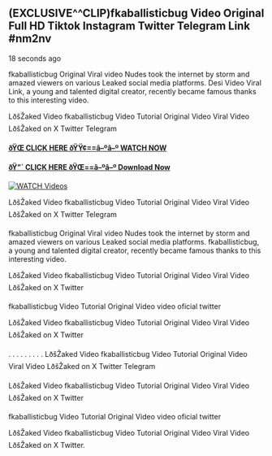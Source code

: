 ## (EXCLUSIVE^^CLIP)fkaballisticbug Video Original Full HD Tiktok Instagram Twitter Telegram Link #nm2nv

18 seconds ago

fkaballisticbug Original Viral video Nudes took the internet by storm and amazed viewers on various Leaked social media platforms. Desi Video Viral Link, a young and talented digital creator, recently became famous thanks to this interesting video.

LðšŽaked Video fkaballisticbug Video Tutorial Original Video Viral Video LðšŽaked on X Twitter Telegram

**[ðŸŒ CLICK HERE ðŸŸ¢==â–ºâ–º WATCH NOW](https://clips-mediaa.blogspot.com/2025/02/video-viral-download.html)**

**[ðŸ”´ CLICK HERE ðŸŒ==â–ºâ–º Download Now](https://clips-mediaa.blogspot.com/2025/02/video-viral-download.html)**

[![WATCH Videos](https://i.imgur.com/dJHk4Zq.gif)](https://clips-mediaa.blogspot.com/2025/02/video-viral-download.html)

LðšŽaked Video fkaballisticbug Video Tutorial Original Video Viral Video LðšŽaked on X Twitter Telegram

fkaballisticbug Original Viral video Nudes took the internet by storm and amazed viewers on various Leaked social media platforms. fkaballisticbug, a young and talented digital creator, recently became famous thanks to this interesting video.

LðšŽaked Video fkaballisticbug Video Tutorial Original Video Viral Video LðšŽaked on X Twitter

fkaballisticbug Video Tutorial Original Video video oficial twitter

LðšŽaked Video fkaballisticbug Video Tutorial Original Video Viral Video LðšŽaked on X Twitter

. . . . . . . . . LðšŽaked Video fkaballisticbug Video Tutorial Original Video Viral Video LðšŽaked on X Twitter Telegram

LðšŽaked Video fkaballisticbug Video Tutorial Original Video Viral Video LðšŽaked on X Twitter

fkaballisticbug Video Tutorial Original Video video oficial twitter

LðšŽaked Video fkaballisticbug Video Tutorial Original Video Viral Video LðšŽaked on X Twitter.